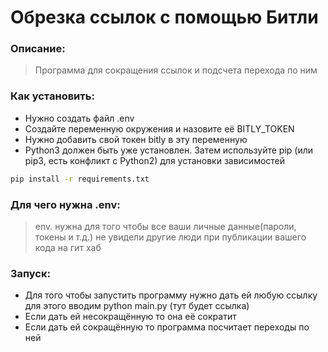 # Обрезка ссылок с помощью Битли
### Описание:
> Программа для сокращения ссылок и подсчета перехода по ним

### Как установить:
- Нужно создать файл .env
- Создайте переменную окружения и назовите её BITLY_TOKEN
- Нужно добавить свой токен bitly в эту переменную
- Python3 должен быть уже установлен. Затем используйте pip (или pip3, есть конфликт с Python2) для установки зависимостей
```sh
pip install -r requirements.txt
```

### Для чего нужна .env:
> env. нужна для того чтобы все ваши личные данные(пароли, токены и т.д.) не увидели другие люди при публикации вашего кода на гит хаб

### Запуск:
- Для того чтобы запустить программу нужно дать ей любую ссылку для этого вводим python main.py (тут будет ссылка)
- Если дать ей несокращённую то она её сократит
- Если дать ей сокращённую то программа посчитает переходы по ней